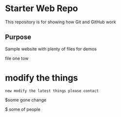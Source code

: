 # Starter Web Repo

This repository is for showing how Git and GitHub work

## Purpose

Sample website with plenty of files for demos

file one tow

# modify the things
	new modify the latest things please contact
	
$some gone change

$ some of people